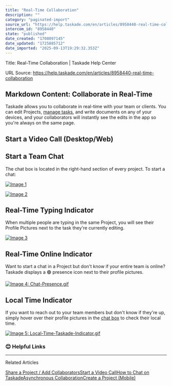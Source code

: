 ```yaml
---
title: "Real-Time Collaboration"
description: ""
category: "paginated-import"
source_url: "https://help.taskade.com/en/articles/8958440-real-time-collaboration"
intercom_id: "8958440"
state: "published"
date_created: "1708097145"
date_updated: "1725885712"
date_imported: "2025-09-13T19:29:32.353Z"
---
```


Title: Real-Time Collaboration | Taskade Help Center

URL Source: https://help.taskade.com/en/articles/8958440-real-time-collaboration

Markdown Content:
**Collaborate in Real-Time**
----------------------------

Taskade allows you to collaborate in real-time with your team or clients. You can edit Projects, [manage tasks](https://intercom.help/taskade/en/articles/8958379), and write documents on any of your devices, and your collaborators will instantly see the edits in the app so you're always on the same page.

**Start a Video Call (Desktop/Web)**
------------------------------------

**Start a Team Chat**
---------------------

The chat box is located in the right-hand section of every project. To start a chat:

[![Image 1](https://downloads.intercomcdn.com/i/o/1120893734/824b9b2f027f658cd40ab533/start-a-chat-1.jpg?expires=1757793600&signature=725637e8dafd1b266aaef8313172d78bd4127bce0409fcfc310940780cb0bb00&req=dSElFsF3noZcXfMW1HO4zWDqS%2B1myQPMAHHeBhqupKjOMIm4EG4slRFf3zgB%0Aqt4m7379crt3Vuk6rOk%3D%0A)](https://downloads.intercomcdn.com/i/o/1120893734/824b9b2f027f658cd40ab533/start-a-chat-1.jpg?expires=1757793600&signature=725637e8dafd1b266aaef8313172d78bd4127bce0409fcfc310940780cb0bb00&req=dSElFsF3noZcXfMW1HO4zWDqS%2B1myQPMAHHeBhqupKjOMIm4EG4slRFf3zgB%0Aqt4m7379crt3Vuk6rOk%3D%0A)

[![Image 2](https://downloads.intercomcdn.com/i/o/1120894023/c408c2e0491bbdfab9a5b0a7/start-a-chat-2.jpg?expires=1757793600&signature=74c549d70824d9da9ed99170cb103b4f3f9a9befa101640221c853414931c40f&req=dSElFsF3mYFdWvMW1HO4zQy%2B9coOdOD8jxVOY%2BkgEIdARTCjv0mYIEbuaymx%0A8sgNeSOd%2BenkgoM4%2BsA%3D%0A)](https://downloads.intercomcdn.com/i/o/1120894023/c408c2e0491bbdfab9a5b0a7/start-a-chat-2.jpg?expires=1757793600&signature=74c549d70824d9da9ed99170cb103b4f3f9a9befa101640221c853414931c40f&req=dSElFsF3mYFdWvMW1HO4zQy%2B9coOdOD8jxVOY%2BkgEIdARTCjv0mYIEbuaymx%0A8sgNeSOd%2BenkgoM4%2BsA%3D%0A)

**Real-Time Typing Indicator**
------------------------------

When multiple people are typing in the same Project, you will see their Profile Pictures next to the task they're currently editing.

[![Image 3](https://taskade.intercom-attachments-1.com/i/o/965375191/892676307953aac033ec8df0/Editor-Indicator.gif?expires=1757793600&signature=3bbc60efbf34a8030fc9a220a64a2f646fb1b22c9d50d4786f40be3da1cc83e5&req=fSYiFc57nIheFb4f3HP0gJmKZNurgPZi%2Bcj%2FvXrpoCBPRKxrWr6Zd%2BkL6WYR%0AB4noW5MbTDJmWMLnHQ%3D%3D%0A)](https://taskade.intercom-attachments-1.com/i/o/965375191/892676307953aac033ec8df0/Editor-Indicator.gif?expires=1757793600&signature=3bbc60efbf34a8030fc9a220a64a2f646fb1b22c9d50d4786f40be3da1cc83e5&req=fSYiFc57nIheFb4f3HP0gJmKZNurgPZi%2Bcj%2FvXrpoCBPRKxrWr6Zd%2BkL6WYR%0AB4noW5MbTDJmWMLnHQ%3D%3D%0A)

**Real-Time Online Indicator**
------------------------------

Want to start a chat in a Project but don't know if your entire team is online? Taskade displays a 🟢 presence icon next to their profile pictures.

[![Image 4: Chat-Presence.gif](https://taskade.intercom-attachments-7.com/i/o/965375199/2f6a54a0c191595348b2f2a6/6457619580435?expires=1757793600&signature=14e6cdc87ecb61067f1bf5f07ac01470673f0468792f635896534974a78fbea2&req=fSYiFc57nIhWFb4f3HP0gKEQvrpsolHDPSRhTSfjmOAtx2cpaYQAtXpCdpJY%0A4EoIJXbjsuzWH3CY%2FA%3D%3D%0A)](https://taskade.intercom-attachments-7.com/i/o/965375199/2f6a54a0c191595348b2f2a6/6457619580435?expires=1757793600&signature=14e6cdc87ecb61067f1bf5f07ac01470673f0468792f635896534974a78fbea2&req=fSYiFc57nIhWFb4f3HP0gKEQvrpsolHDPSRhTSfjmOAtx2cpaYQAtXpCdpJY%0A4EoIJXbjsuzWH3CY%2FA%3D%3D%0A)

**Local Time Indicator**
------------------------

If you want to reach out to your team members but don't know if they're up, simply hover over their profile pictures in the [chat box](https://intercom.help/taskade/en/articles/8958420) to check their local time.

[![Image 5: Local-Time-Taskade-Indicator.gif](https://taskade.intercom-attachments-7.com/i/o/965375198/35b8e13d85da892809db5968/6457780798483?expires=1757793600&signature=e794241ad552a00ada5384a182ba6666478bfce01b6ae36742a2e216499b8d5c&req=fSYiFc57nIhXFb4f3HP0gHOvDndHwad%2Fwto9OX1Q%2B1JLq8j8BYBYu2PnWsvC%0AiBqTg4hbdMQmpAgi8Q%3D%3D%0A)](https://taskade.intercom-attachments-7.com/i/o/965375198/35b8e13d85da892809db5968/6457780798483?expires=1757793600&signature=e794241ad552a00ada5384a182ba6666478bfce01b6ae36742a2e216499b8d5c&req=fSYiFc57nIhXFb4f3HP0gHOvDndHwad%2Fwto9OX1Q%2B1JLq8j8BYBYu2PnWsvC%0AiBqTg4hbdMQmpAgi8Q%3D%3D%0A)

### **😊 Helpful Links**

* * *

Related Articles

[Share a Project / Add Collaborators](https://help.taskade.com/en/articles/8958373-share-a-project-add-collaborators)[Start a Video Call](https://help.taskade.com/en/articles/8958419-start-a-video-call)[How to Chat on Taskade](https://help.taskade.com/en/articles/8958431-how-to-chat-on-taskade)[Asynchronous Collaboration](https://help.taskade.com/en/articles/8958439-asynchronous-collaboration)[Create a Project (Mobile)](https://help.taskade.com/en/articles/8958560-create-a-project-mobile)
